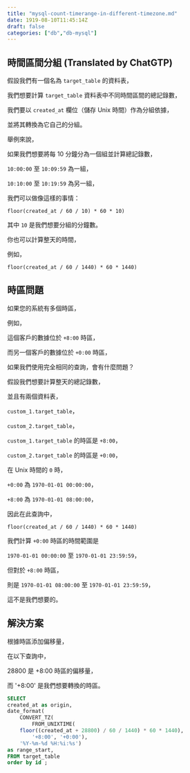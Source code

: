 ```yaml
---
title: "mysql-count-timerange-in-different-timezone.md"
date: 1919-08-10T11:45:14Z
draft: false
categories: ["db","db-mysql"]
---
```





## 時間區間分組 (Translated by ChatGTP)

假設我們有一個名為 `target_table` 的資料表，

我們想要計算 `target_table` 資料表中不同時間區間的總記錄數，

我們要以 `created_at` 欄位（儲存 Unix 時間）作為分組依據，

並將其轉換為它自己的分組。

舉例來說，

如果我們想要將每 10 分鐘分為一個組並計算總記錄數，

`10:00:00` 至 `10:09:59` 為一組，

`10:10:00` 至 `10:19:59` 為另一組，

我們可以做像這樣的事情：

`floor(created_at / 60 / 10) * 60 * 10)`

其中 `10` 是我們想要分組的分鐘數。

你也可以計算整天的時間，

例如，

`floor(created_at / 60 / 1440) * 60 * 1440)`

## 時區問題

如果您的系統有多個時區，

例如，

這個客戶的數據位於 `+8:00` 時區，

而另一個客戶的數據位於 `+0:00` 時區，

如果我們使用完全相同的查詢，會有什麼問題？

假設我們想要計算整天的總記錄數，

並且有兩個資料表，

`custom_1.target_table`，

`custom_2.target_table`，

`custom_1.target_table` 的時區是 `+8:00`，

`custom_2.target_table` 的時區是 `+0:00`，

在 Unix 時間的 `0` 時，

`+0:00` 為 `1970-01-01 00:00:00`，

`+8:00` 為 `1970-01-01 08:00:00`，

因此在此查詢中，

`floor(created_at / 60 / 1440) * 60 * 1440)`

我們計算 `+0:00` 時區的時間範圍是

`1970-01-01 00:00:00` 至 `1970-01-01 23:59:59`，

但對於 `+8:00` 時區，

則是 `1970-01-01 08:00:00` 至 `1970-01-01 23:59:59`，

這不是我們想要的。

## 解決方案

根據時區添加偏移量，

在以下查詢中，

28800 是 +8:00 時區的偏移量，

而 '+8:00' 是我們想要轉換的時區。

```sql
SELECT 
created_at as origin,
date_format(
    CONVERT_TZ(
        FROM_UNIXTIME(
    floor((created_at + 28800) / 60 / 1440) * 60 * 1440), 
        '+8:00', '+0:00'), 
    '%Y-%m-%d %H:%i:%s') 
as range_start,
FROM target_table
order by id ;
```
